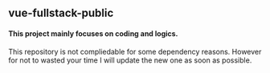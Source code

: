 ## vue-fullstack-public
#### This project mainly focuses on coding and logics. 
This repository is not compliedable for some dependency reasons. However for not to wasted your time I will update the new one as soon as possible.

